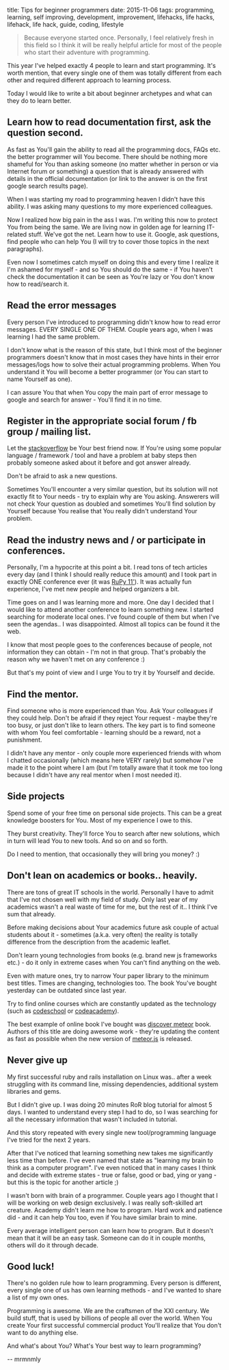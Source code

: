 title: Tips for beginner programmers
date: 2015-11-06
tags: programming, learning, self improving, development, improvement, lifehacks, life hacks, lifehack, life hack, guide, coding, lifestyle

> Because everyone started once. Personally, I feel relatively fresh in this field so I think it will be really helpful article for most of the people who start their adventure with programming.

This year I've helped exactly 4 people to learn and start programming. It's worth mention, that every single one of them was totally different from each other and required different approach to learning process.

Today I would like to write a bit about beginner archetypes and what can they do to learn better.

## Learn how to read documentation first, ask the question second.

As fast as You'll gain the ability to read all the programming docs, FAQs etc. the better programmer will You become. There should be nothing more shameful for You than asking someone (no matter whether in person or via Internet forum or something) a question that is already answered with details in the official documentation (or link to the answer is on the first google search results page).

When I was starting my road to programming heaven I didn't have this ability. I was asking many questions to my more experienced colleagues.

Now I realized how big pain in the ass I was. I'm writing this now to protect You from being the same. We are living now in golden age for learning IT-related stuff. We've got the net. Learn how to use it. Google, ask questions, find people who can help You (I will try to cover those topics in the next paragraphs).

Even now I sometimes catch myself on doing this and every time I realize it I'm ashamed for myself - and so You should do the same - if You haven't check the documentation it can be seen as You're lazy or You don't know how to read/search it.

## Read the error messages

Every person I've introduced to programming didn't know how to read error messages. EVERY SINGLE ONE OF THEM. Couple years ago, when I was learning I had the same problem.

I don't know what is the reason of this state, but I think most of the beginner programmers doesn't know that in most cases they have hints in their error messages/logs how to solve their actual programming problems. When You understand it You will become a better programmer (or You can start to name Yourself as one).

I can assure You that when You copy the main part of error message to google and search for answer - You'll find it in no time.

## Register in the appropriate social forum / fb group / mailing list.

Let the [stackoverflow](http://stackoverflow.com) be Your best friend now. If You're using some popular language / framework / tool and have a problem at baby steps then probably someone asked about it before and got answer already.

Don't be afraid to ask a new questions.

Sometimes You'll encounter a very similar question, but its solution will not exactly fit to Your needs - try to explain why are You asking. Answerers will not check Your question as doubled and sometimes You'll find solution by Yourself because You realise that You really didn't understand Your problem.

## Read the industry news and / or participate in conferences.

Personally, I'm a hypocrite at this point a bit. I read tons of tech articles every day (and I think I should really reduce this amount) and I took part in exactly ONE conference ever (it was [RuPy 11'](http://11.rupy.eu/)). It was actually fun experience, I've met new people and helped organizers a bit.

Time goes on and I was learning more and more. One day I decided that I would like to attend another conference to learn something new. I started searching for moderate local ones. I've found couple of them but when I've seen the agendas.. I was disappointed. Almost all topics can be found it the web.

I know that most people goes to the conferences because of people, not information they can obtain - I'm not in that group. That's probably the reason why we haven't met on any conference :)

But that's my point of view and I urge You to try it by Yourself and decide.

## Find the mentor.

Find someone who is more experienced than You. Ask Your colleagues if they could help. Don't be afraid if they reject Your request - maybe they're too busy, or just don't like to learn others. The key part is to find someone with whom You feel comfortable - learning should be a reward, not a punishment.

I didn't have any mentor - only couple more experienced friends with whom I chatted occasionally (which means here VERY rarely) but somehow I've made it to the point where I am (but I'm totally aware that it took me too long because I didn't have any real mentor when I most needed it).

## Side projects

Spend some of your free time on personal side projects. This can be a great knowledge boosters for You. Most of my experience I owe to this.

They burst creativity. They'll force You to search after new solutions, which in turn will lead You to new tools. And so on and so forth.

Do I need to mention, that occasionally they will bring you money? :)

## Don't lean on academics or books.. heavily.

There are tons of great IT schools in the world. Personally I have to admit that I've not chosen well with my field of study. Only last year of my academics wasn't a real waste of time for me, but the rest of it.. I think I've sum that already.

Before making decisions about Your academics future ask couple of actual students about it - sometimes (a.k.a. very often) the reality is totally difference from the description from the academic leaflet.

Don't learn young technologies from books (e.g. brand new js frameworks etc.) - do it only in extreme cases when You can't find anything on the web.

Even with mature ones, try to narrow Your paper library to the minimum best titles. Times are changing, technologies too. The book You've bought yesterday can be outdated since last year.

Try to find online courses which are constantly updated as the technology (such as [codeschool](https://www.codeschool.com/) or [codeacademy](https://www.codecademy.com/)).

The best example of online book I've bought was [discover meteor](https://www.discovermeteor.com/) book. Authors of this title are doing awesome work - they're updating the content as fast as possible when the new version of [meteor.js](https://www.meteor.com/) is released.

## Never give up

My first successful ruby and rails installation on Linux was.. after a week struggling with its command line, missing dependencies, additional system libraries and gems.

But I didn't give up. I was doing 20 minutes RoR blog tutorial for almost 5 days. I wanted to understand every step I had to do, so I was searching for all the necessary information that wasn't included in tutorial.

And this story repeated with every single new tool/programming language I've tried for the next 2 years.

After that I've noticed that learning something new takes me significantly less time than before. I've even named that state as "learning my brain to think as a computer program". I've even noticed that in many cases I think and decide with extreme states - true or false, good or bad, ying or yang - but this is the topic for another article ;)

I wasn't born with brain of a programmer. Couple years ago I thought that I will be working on web design exclusively. I was really soft-skilled art creature. Academy didn't learn me how to program. Hard work and patience did - and it can help You too, even if You have similar brain to mine.

Every average intelligent person can learn how to program. But it doesn't mean that it will be an easy task. Someone can do it in couple months, others will do it through decade.

## Good luck!

There's no golden rule how to learn programming. Every person is different, every single one of us has own learning methods - and I've wanted to share a list of my own ones.

Programming is awesome. We are the craftsmen of the XXI century. We build stuff, that is used by billions of people all over the world. When You create Your first successful commercial product You'll realize that You don't want to do anything else.

And what's about You? What's Your best way to learn programming?

-- mrmnmly
